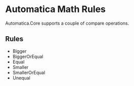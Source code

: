 # Automatica Math Rules
Automatica.Core supports a couple of compare operations.

## Rules
* Bigger
* BiggerOrEqual
* Equal
* Smaller
* SmallerOrEqual
* Unequal
